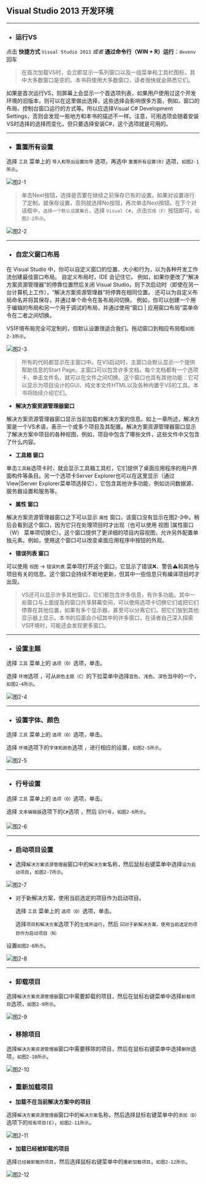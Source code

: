 ## Visual Studio 2013 开发环境

---

* ### 运行VS


点击 **快捷方式** `Visual Studio 2013` _或者_
**通过命令行（WIN + R）运行**：`devenv` 回车

> 在首次加载VS时，会立即显示一系列窗口以及一组菜单和工具栏图标，其中大多数窗口是空的。本书将使用大多数窗口，读者很快就会熟悉它们。

如果是首次运行VS，则屏幕上会显示一个首选项列表，如果用户使用过这个开发环境的旧版本，则可以在这里做出选择，这些选择会影响很多方面，例如，窗口的布局、控制台窗口运行的方式等。所以应选择Visual C\# Development Settings，否则会发现一些地方和本书的描述不一样。注意，可用选项会随着安装VS时选择的选择而变化，但只要选择安装C\#，这个选项就是可用的。

---

* ### 重置所有设置


选择 `工具` 菜单上的 `导入和导出设置向导` 选项，再选中 `重置所有设置(R)` 选项，`如图2-1所示`。


![图2-1](/assets/2-1.png)



> 单击Next按钮，选择是否要在继续之前保存已有的设置。如果对设置进行了定制，就保存设置，否则就选择No按钮，再次单击Next按钮。在下个对话框中，`选择一个默认设置集合`，选择 `Visual C#`，点击`完成（F）`按钮即可，`如图2-2所示`。

![图2-2](/assets/2-2.png)

---

* ### 自定义窗口布局


在 Visual Studio 中，你可以自定义窗口的位置、大小和行为，以为各种开发工作流创建最佳窗口布局。 自定义布局时，IDE 会记住它。 例如，如果你更改了“解决方案资源管理器”的停靠位置然后关闭 Visual Studio，则下次启动时（即使在另一台计算机上工作），“解决方案资源管理器”将停靠在相同位置。 还可以为自定义布局命名并将其保存，并通过单个命令在各布局间切换。 例如，你可以创建一个用于编辑的布局和另一个用于调试的布局，并通过使用“窗口 \| 应用窗口布局”菜单命令在二者之间切换。

VS环境布局完全可定制的，但默认设置很适合我们。拖动窗口到相应布局框`如图2-3所示`。

![图2-3](/assets/2-3.png)

> 所有的代码都显示在主窗口中。在VS启动时，主窗口会默认显示一个提供帮助信息的Start Page。主窗口可以包含许多文档，每个文档都有一个选项卡，单击文件名，就可以在文件之间切换。这个窗口也具有其他功能：它可以显示为项目设计的GUI、纯文本文件HTML以及各种内置于VS的工具。本书将陆续介绍它们。


* **解决方案资源管理器窗口**


解决方案资源管理器窗口显示当前加载的解决方案的信息。如上一章所述，解决方案是一个VS术语，表示一个或多个项目及其配置。解决方案资源管理器窗口显示了解决方案中项目的各种视图，例如，项目中包含了哪些文件，这些文件中又包含了什么内容。


* **工具箱 窗口**

单击` 工具箱 `选项卡时，就会显示工具箱工具栏，它们提供了桌面应用程序的用户界面构件等条目。另一个选项卡Server Explorer也可以在这里显示（通过View\|Server Explorer菜单项选择它），它包含其他许多功能，例如访问数据源、服务器设置和服务等。

* **属性 窗口**

解决方案资源管理器窗口之下可以显示 `属性` 窗口，该窗口没有显示在图2-3中。稍后会看到这个窗口，因为它只在处理项目时才出现（也可以使用 视图 |属性窗口（W） 菜单项切换它）。这个窗口提供了更详细的项目内容视图，允许另外配置单独元素。例如，使用这个窗口可以改变桌面应用程序中按钮的外观。

* **错误列表 窗口**

可以使用 `视图` -> `错误列表` 菜单项打开这个窗口，它显示了错误❌、警告⚠️和其他与项目有关的信息。这个窗口会持续不断地更新，但其中一些信息只有编译项目时才出现。


> VS还可以显示许多其他窗口，它们都包含许多信息，有许多功能。其中一些窗口与上面提及的窗口共享屏幕空间，可以使用选项卡切换它们或把它们停靠在其他位置，如果有多个显示器，甚至可以分离它们，把它们放到其他显示器上显示。本书的后面会介绍其中的许多窗口，在读者自己深入探索VS环境时，可能还会发现更多窗口。


---

* ### 设置主题


选择 `工具` 菜单上的 `选项（O）`选项，单击。

选择 `环境`选项 ，可从`颜色主题（C）`的下拉菜单中选择`蓝色`、`浅色`、`深色`当中的一个，`如图2-4所示`。

![图2-4](/assets/2-4.png)

---

* ### 设置字体、颜色


选择 `工具` 菜单上的 `选项（O）`选项，单击。

选择 `环境`选项下的`字体和颜色`选项 ，进行相应的设置，`如图2-5所示`。

![图2-5](/assets/2-5.png)

---

* ### 行号设置


选择 `工具` 菜单上的 `选项（O）`选项，单击。

选择 `文本编辑器`选项下的`C#`选项 ，然后 ☑️`行号`，`如图2-6所示`。

![图2-6](/assets/2-6.png)

---

* ### 启动项目设置

* 选择`解决方案资源管理器`窗口中的`解决方案`名称，然后鼠标右键菜单中选择`设为启动项目`，`如图2-7所示`。


![图2-7](/assets/2-7.png)

* 对于新解决方案，使用当前选定的项目作为启动项目。

  选择 `工具` 菜单上的 `选项（O）`选项，单击。

  选择`项目和解决方案`选项下的`生成并运行`，然后 ☑️`对于新解决方案，使用当前选定的项目作为启动项目（N）`


设置`如图2-8所示`。

![图2-8](/assets/2-8.png)

---

* ### 卸载项目


选择`解决方案资源管理器`窗口中需要卸载的项目，然后在鼠标右键菜单中选择`卸载项目`选项，`如图2-9所示`。

![图2-9](/assets/2-9.png)

* ### 移除项目


选择`解决方案资源管理器`窗口中需要移除的项目，然后在鼠标右键菜单中选择`删除`选项，`如图2-10所示`。

![图2-10](/assets/2-10.png)

* ### 重新加载项目

* **加载不在当前解决方案中的项目**


选择`解决方案资源管理器`窗口中的`解决方案`名称，然后选择鼠标右键菜单中的`添加（D）`选项下的`现有项目(E)`，`如图2-11所示`。

![图2-11](/assets/2-11.png)

* **加载已经被卸载的项目**

选择`已经被卸载的项目`，然后选择鼠标右键菜单中的`重新加载项目`，`如图2-12所示`。

![图2-12](/assets/2-12.png)



